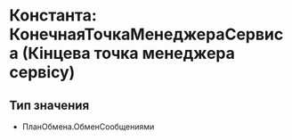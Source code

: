 ﻿# Константа: КонечнаяТочкаМенеджераСервиса (Кінцева точка менеджера сервісу)

## Тип значения

- ПланОбмена.ОбменСообщениями

